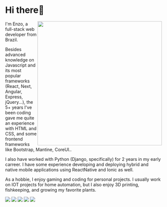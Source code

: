 # Hi there👋

<img src="https://raw.githubusercontent.com/MicaelliMedeiros/micaellimedeiros/master/image/computer-illustration.png" min-width="400px" max-width="400px" width="400px" align="right">

<p align="left"> 
  I'm Enzo, a full-stack web developer from Brazil. 
  
  Besides advanced knowledge on Javascript and its most popular frameworks (React, Next, Angular, Express, jQuery...), the 5+ years I've been coding gave me quite an experience with HTML and CSS, and some frontend frameworks like Bootstrap, Mantine, CoreUI..
  
  I also have worked with Python (Django, specifically) for 2 years in my early carreer. I have some experience developing and deploying hybrid and native mobile applications using ReactNative and Ionic as well.

  As a hobbie, I enjoy gaming and coding for personal projects. I usually work on IOT projects for home automation, but I also enjoy 3D printing, fishkeeping, and growing my favorite plants.
</p>

<p align="left">
  <a target="_blank" href="mailto:enzoballardinarcaro@gmail.com" alt="Gmail">
  <img src="https://img.shields.io/badge/-Gmail-FF0000?style=flat-square&labelColor=FF0000&logo=gmail&logoColor=white&link=mailto:enzoballardinarcaro@gmail.com" /></a>

  <a target="_blank" href="https://www.linkedin.com/in/enzo-ballardin/" alt="LinkedIn">
  <img src="https://img.shields.io/badge/-Linkedin-0e76a8?style=flat-square&logo=Linkedin&logoColor=white&link=https://www.linkedin.com/in/enzo-ballardin/" /></a>

  <a target="_blank" href="https://wa.me/5554991610384" alt="WhatsApp">
  <img src="https://img.shields.io/badge/-WhatsApp-25d366?style=flat-square&labelColor=25d366&logo=whatsapp&logoColor=white&link=https://wa.me/5554991610384"/></a>

  <a target="_blank" href="https://www.facebook.com/enzoballardin/" alt="Facebook">
  <img src="https://img.shields.io/badge/-Facebook-3b5998?style=flat-square&labelColor=3b5998&logo=facebook&logoColor=white&link=https://www.facebook.com/enzoballardin/"/></a>

  <a target="_blank" href="https://www.instagram.com/enzo_ballardin/" alt="Instagram">
  <img src="https://img.shields.io/badge/-Instagram-DF0174?style=flat-square&labelColor=DF0174&logo=instagram&logoColor=white&link=https://www.instagram.com/enzo_ballardin/"/></a>
</p>
